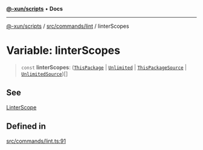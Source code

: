 [**@-xun/scripts**](../../../../README.md) • **Docs**

***

[@-xun/scripts](../../../../README.md) / [src/commands/lint](../README.md) / linterScopes

# Variable: linterScopes

> `const` **linterScopes**: ([`ThisPackage`](../../../configure/enumerations/DefaultGlobalScope.md#thispackage) \| [`Unlimited`](../../../configure/enumerations/DefaultGlobalScope.md#unlimited) \| [`ThisPackageSource`](../enumerations/LinterScope.md#thispackagesource) \| [`UnlimitedSource`](../enumerations/LinterScope.md#unlimitedsource))[]

## See

[LinterScope](LinterScope.md)

## Defined in

[src/commands/lint.ts:91](https://github.com/Xunnamius/xscripts/blob/5eb9deff748ee6e4af3c57a16f6370d16bb97bfb/src/commands/lint.ts#L91)

